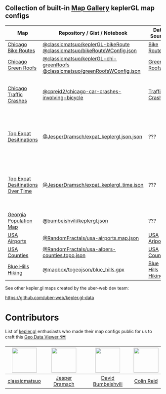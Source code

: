 ## Collection of built-in [Map Gallery](https://github.com/RandomFractals/geo-data-viewer#map-gallery) keplerGL map configs

| Map | Repository / Gist / Notebook | Data Source | Description |
| ------- | ---- | ------------- | ----------- |
| [Chicago Bike Routes](https://github.com/classicmatsuo/keplerGL-bikeRoute/blob/master/src/data/bikeRouteWConfig.json) | [@classicmatsuo/keplerGL-bikeRoute](https://github.com/classicmatsuo/keplerGL-bikeRoute) [@classicmatsuo/bikeRouteWConfig.json](https://gist.github.com/classicmatsuo/81891000d271101e66904ed7fc35f10e) | [Bike Routes](https://data.cityofchicago.org/Transportation/Bike-Routes/3w5d-sru8) | Bike routes in Chicago |
| [Chicago Green Roofs](https://github.com/classicmatsuo/keplerGL-chi-greenRoofs/blob/master/src/data/keplergl.json) | [@classicmatsuo/keplerGL-chi-greenRoofs](https://github.com/classicmatsuo/keplerGL-chi-greenRoofs) [@classicmatsuo/greenRoofsWConfig.json](https://gist.github.com/classicmatsuo/dbfdfc9759c6314b986c7e788ba7f07c) | [Green Roofs](https://data.cityofchicago.org/Environment-Sustainable-Development/Green-Roofs/q3z3-udcz) | Chicago green roofs for 2012 |
| [Chicago Traffic Crashes](https://github.com/RandomFractals/geo-data-viewer/blob/master/data/csv/chicago-traffic-crashes.map.json) | [@cpreid2/chicago-car-crashes-involving-bicycle](https://observablehq.com/@cpreid2/chicago-car-crashes-involving-bicycle) | [Traffic Crashes](https://data.cityofchicago.org/Transportation/Traffic-Crashes-Crashes/85ca-t3if) | Chicago traffic crashes for 2016 through 2019 |
| [Top Expat Desitinations](https://raw.githubusercontent.com/RandomFractals/geo-data-viewer/master/data/csv/top-expat-destinations.map.json) | [@JesperDramsch/expat_keplergl.json.json](https://gist.github.com/JesperDramsch/73a2f437cfc1e6e968cddfbb4793167f) | ??? | Top expat destinations ranked by country for 2014 through 2017 |
| [Top Expat Desitinations Over Time](https://raw.githubusercontent.com/RandomFractals/geo-data-viewer/master/data/csv/top-expat-destinations-time.map.json) | [@JesperDramsch/expat_keplergl_time.json](https://gist.github.com/JesperDramsch/73a2f437cfc1e6e968cddfbb4793167f#file-expat_keplergl_time-json) | ??? | Top expat destinations over time ranked by country for 2014 through 2017 |
| [Georgia Population Map](https://gist.githubusercontent.com/bumbeishvili/fac2b30e3be09259a9b27d8c139b1456/raw/214c8e5b047aa6443a2e18607a216f52e02cfe0b/keplergl.json) | [@bumbeishvili/keplergl.json](https://gist.github.com/bumbeishvili/fac2b30e3be09259a9b27d8c139b1456) | ??? | Georgia Population Map |
| [USA Airports](https://github.com/RandomFractals/geo-data-viewer/blob/master/data/csv/usa-airports.map.json) | [@RandomFractals/usa-airports.map.json](https://github.com/RandomFractals/geo-data-viewer/blob/master/data/csv/usa-airports.map.json) | [USA Ariports](https://github.com/vega/vega-datasets/blob/master/data/airports.csv) | USA Airports |
| [USA Counties](https://github.com/RandomFractals/geo-data-viewer/blob/master/data/topojson/usa-albers-counties.topo.json) | [@RandomFractals/usa-albers-counties.topo.json](https://github.com/RandomFractals/geo-data-viewer/blob/master/data/topojson/usa-albers-counties.topo.json) | [USA Counties](https://github.com/deldersveld/topojson/blob/master/countries/united-states/us-albers-counties.json) | USA Counties |
| [Blue Hills Hiking](https://github.com/mapbox/togeojson/blob/master/test/data/blue_hills.gpx) | [@mapbox/togeojson/blue_hills.gpx](https://github.com/mapbox/togeojson/blob/master/test/data/blue_hills.gpx) | [Blue Hills Hiking](https://github.com/mapbox/togeojson/blob/master/test/data/blue_hills.gpx) | Blue Hills Hiking |

See other kepler.gl maps created by the uber-web dev team:

https://github.com/uber-web/kepler.gl-data

# Contributors

List of [kepler.gl](kepler.gl) enthusiasts who made their map configs public for us to craft this [Geo Data Viewer 🗺️](https://marketplace.visualstudio.com/items?itemName=RandomFractalsInc.geo-data-viewer)

| [<img src="https://avatars2.githubusercontent.com/u/13067641?s=460&v=4" width="80">](https://github.com/classicmatsuo) | [<img src="https://avatars0.githubusercontent.com/u/2620316?s=460&v=4" width="80">](https://github.com/JesperDramsch) | [<img src="https://avatars1.githubusercontent.com/u/6873202?s=400&v=4" width="80">](https://github.com/bumbeishvili) | [<img src="https://avatars2.githubusercontent.com/u/1743726?s=460&v=4" width="80">](https://github.com/cpreid2) |
|:-:|:-:|:-:|:-:|
| [classicmatsuo](https://github.com/classicmatsuo) | [Jesper Dramsch](https://github.com/JesperDramsch) | [David Bumbeishvili](https://github.com/bumbeishvili) | [Colin Reid](https://github.com/cpreid2) |
